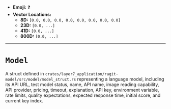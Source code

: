 - **Emoji:** ❓
- **Vector Locations:**
    - **8D:** `[0.0, 0.0, 0.0, 0.0, 0.0, 0.0, 0.0, 0.0]`
    - **23D:** `[0.0, ...]`
    - **41D:** `[0.0, ...]`
    - **800D:** `[0.0, ...]`

---

# `Model`

A struct defined in `crates/layer7_application/ragit-model/src/model/model_struct.rs` representing a language model, including its API URL, test model status, name, API name, image reading capability, API provider, pricing, timeout, explanation, API key, environment variable, rate limits, quality expectations, expected response time, initial score, and current key index.